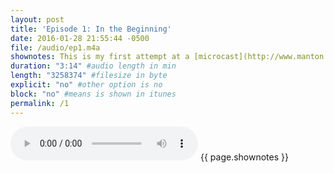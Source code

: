 ```yaml
---
layout: post
title: 'Episode 1: In the Beginning'
date: 2016-01-28 21:55:44 -0500
file: /audio/ep1.m4a
shownotes: This is my first attempt at a [microcast](http://www.manton.org/2016/01/new-podcast-timetable.html)--a mini podcast--hosted completely on Github using a Jekyll generated static blog. I'm [LK64076007A](https://twitter.com/LK64076007A) on Twitter.
duration: "3:14" #audio length in min
length: "3258374" #filesize in byte
explicit: "no" #other option is no
block: "no" #means is shown in itunes
permalink: /1
---
```


<audio controls>
<source src="{{site.url}}{{site.baseurl}}{{ page.file }}" type="audio/x-m4a">
Your browser does not support the audio element.
</audio>
{{ page.shownotes }}